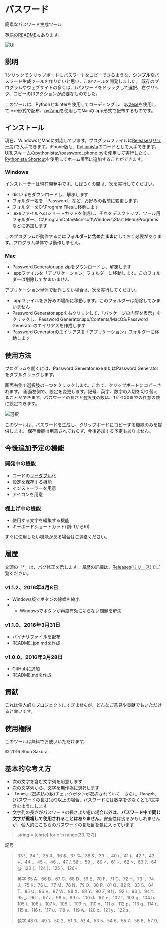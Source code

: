﻿# パスワード
簡素なパスワード生成ツール

[英語のREADME](https://github.com/ShunSakurai/password/blob/master/README.md)もあります。

![UI](https://raw.github.com/wiki/ShunSakurai/password/password_ui.png)

## 説明
1クリックでクリップボードにパスワードをコピーできるような、**シンプルな**パスワード生成ツールを作りたいと思い、このツールを開発しました。
既存のプログラムやウェブサイトの多くは、(パスワードをドラッグして選択、右クリック、コピーの)3アクションが必要なものでした。

このツールは、Pythonとtkinterを使用してコーディングし、[py2exe](http://www.py2exe.org/)を使用して.exe形式で配布、[py2app](https://pythonhosted.org/py2app/)を使用してMacの.app形式で配布するものです。

## インストール
現在、WindowsとMacに対応しています。プログラムファイルは[Releases(リリース)](https://github.com/ShunSakurai/password/releases)で入手できます。iPhone版も、[Pythonista](http://omz-software.com/pythonista/)のコードとして入手できます。URLスキームのpythonista://password_iphone.pyを使用して実行したり、[Pythonista Shortcut](http://omz-software.com/pythonista/shortcut/)を使用してホーム画面に追加することができます。

### Windows
インストーラーは現在開発中です。しばらくの間は、次を実行してください。

- dist.zipをダウンロードし、解凍します
- フォルダー名を「Password」など、お好みの名前に変更します。
- フォルダーをC:\Program Filesに移動します
- .exeファイルへのショートカットを作成し、それをデスクトップ、ツール用フォルダー、C:\ProgramData\Microsoft\Windows\Start Menu\Programsなどに追加します

このプログラムが動作するには**フォルダーに含めたまま**にしておく必要があります。プログラム単体では動作しません。

### Mac
- Password.Generator.app.zipをダウンロードし、解凍します
- .appファイルを「アプリケーション」フォルダーに移動します。このフォルダーは削除してかまいません

アプリケーション単体で動作しない場合は、次を実行してください。

- .appファイルをお好みの場所に移動します。このフォルダーは削除してかまいません
- Password Generator.appを右クリックして、「パッケージの内容を表示」をクリックし、Password Generator.app/Contents/MacOS/Password Generatorのエイリアスを作成します
- Password Generatorのエイリアスを「アプリケーション」フォルダーに移動します

## 使用方法
プログラムを開くには、Password Generator.exeまたはPassword Generatorをダブルクリックします。

画面右側で選択肢の一つをクリックします。これで、クリップボードにコピーされます。
画面左側で、設定を変更します。記号、英字、数字の入切を切り替えることができます。パスワードの長さと選択肢の数は、1から20までの任意の数に設定できます。

![選択](https://raw.github.com/wiki/ShunSakurai/password/password_selected.png)

このツールは、パスワードを生成し、クリップボードにコピーする機能のみを提供します。
保存機能は用意されておらず、今後追加する予定もありません。

## 今後追加予定の機能
### 開発中の機能
- コードの[リーダブル](http://www.amazon.co.jp/dp/4873115655)化
- 設定を保存する機能
- インストーラーを用意
- アイコンを用意

### 棚上げ中の機能
- 使用する文字を編集する機能
- キーボードショートカット(例: 1から10)

すぐに使用したい機能がある場合はご連絡ください。

## 履歴

文頭の「*」は、バグ修正を示します。
履歴の詳細は、[Releases(リリース)](https://github.com/ShunSakurai/password/releases)でご覧ください。

### v1.1.2、2016年4月8日
- Windows版でボタンの線幅を縮小
- * Windowsでボタンが再度有効にならない問題を解決

### v1.1.0、2016年3月31日
- バイナリファイルを配布
- README_jpn.mdを作成

### v1.0.0、2016年3月28日
- GitHubに追加
- README.mdを作成

## 貢献
これは個人的なプロジェクトにすぎませんが、どんなご意見や貢献でもいただけると幸いです。

## 使用権限
このツールは無料でお使いいただけます。

© 2016 Shun Sakurai

## 基本的な考え方
- 次の文字を含む文字列を用意します
- 次の文字列から、文字を無作為に選択します
- 「num」(選択肢の数)チェックボタンが選択されていて、さらに「length」(パスワードの長さ)が2以上の場合、パスワードには数字を少なくとも1文字含むようにします
- 文字列の長さがパスワードの長さより短い場合以外は、**パスワード中で同じ文字が重複して使用されることはありません**。安全性は劣るかもしれませんが、個人的にこちらのパスワードの見た目を気に入っています

> string = [chr(c) for c in range(33, 127)]
>
記号
> 33 !、34 "、35 #、36 $、37 %、38 &、39 '、40 (、41 )、42 *、43 +、44 ,、45 -、46 .、47 /,
> 58 :、59 ;、60 <、61 =、62 >、63 ?、64 @,
> 123 {、124 |、125 }、126~
>
> 英字
> 65 A、66 B、67 C、68 D、69 E、70 F、71 G、72 H、73 I、74 J、75 K、76 L、77 M、78 N、79 O、80 P、81 Q、82 R、83 S、84 T、85 U、86 V、87 W、88 X、89 Y、90 Z,
> 91 [、92 \、93 ]、94 ^、95 _、96 `、97 a、98 b、99 c、100 d、101 e、102 f、103 g、104 h、105 i、106 j、107 k、108 l、109 m、110 n、111 o、112 p、113 q、114 r、115 s、116 t、117 u、118 v、119 w、120 x、121 y、122 z,
>
> 数字
> 48 0、49 1、50 2、51 3、52 4、53 5、54 6、55 7、56 8、57 9,

